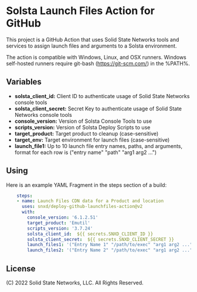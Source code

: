 # Solsta Launch Files Action for GitHub

This project is a GitHub Action that uses Solid State Networks tools and services to assign launch files and arguments to a Solsta environment.

The action is compatible with Windows, Linux, and OSX runners.  Windows self-hosted runners require git-bash (https://git-scm.com/) in the %PATH%.

## Variables

* **solsta_client_id:** Client ID to authenticate usage of Solid State Networks console tools
* **solsta_client_secret:** Secret Key to authenticate usage of Solid State Networks console tools
* **console_version:** Version of Solsta Console Tools to use
* **scripts_version:** Version of Solsta Deploy Scripts to use
* **target_product:** Target product to cleanup (case-sensitive)
* **target_env:** Target environment for launch files (case-sensitive)
* **launch_file1:** Up to 10 launch file entry names, paths, and arguments, format for each row is ("entry name" "path" "arg1 arg2 ...")

## Using

Here is an example YAML Fragment in the steps section of a build:

```yaml
    steps:
    - name: Launch Files CDN data for a Product and location
      uses: snxd/deploy-github-launchfiles-action@v2
      with:
        console_version: '6.1.2.51'
        target_product: 'Emutil'
        scripts_version: '3.7.24'
        solsta_client_id:  ${{ secrets.SNXD_CLIENT_ID }}
        solsta_client_secret:  ${{ secrets.SNXD_CLIENT_SECRET }}
        launch_files1: '("Entry Name 1" "/path/to/exec" "arg1 arg2 ...")'
        launch_files2: '("Entry Name 2" "/path/to/exec" "arg1 arg2 ...")'
```

## License
(C) 2022 Solid State Networks, LLC.  All Rights Reserved.
